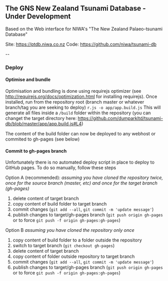 ## The GNS New Zealand Tsunami Database - Under Development

Based on the Web interface for NIWA's "The New Zealand Palaeo-tsunami Database"

Site: https://ptdb.niwa.co.nz
Code: https://github.com/niwa/tsunami-db

--

### Deploy
#### Optimise and bundle
Optimisation and bundling is done using requirejs optimizer (see http://requirejs.org/docs/optimization.html for installing requirejs). Once installed, run from the repository root (branch master or whatever branch/tag you are seeking to deploy)
`r.js -o app/app.build.js`
This will generate all files inside a `/build` folder within the repository (you can changet the target directory here: https://github.com/dumparkltd/tsunami-db/blob/master/app/app.build.js#L4)

The content of the build folder can now be deployed to any webhost or commited to gh-pages (see below)

#### Commit to gh-pages branch
Unfortunately there is no automated deploy script in place to deploy to GitHub pages.
To do so manually, follow these steps

Option A (recommended):
_assuming you have cloned the repository twice, once for the source branch (master, etc) and once for the target branch (gh-pages)_
1. delete content of target branch
2. copy content of build folder to target branch
3. commit changes (`git add --all`, `git commit -m 'update message'`)
4. publish changes to target/gh-pages branch (`git push origin gh-pages` or to force `git push -f origin gh-pages:gh-pages`)

Option B
_assuming you have cloned the repository only once_
1. copy content of build folder to a folder outside the repository
2. switch to target branch (`git checkout gh-pages`)
3. delete content of target branch
4. copy content of folder outside repository to target branch
5. commit changes (`git add --all`, `git commit -m 'update message'`)
6. publish changes to target/gh-pages branch (`git push origin gh-pages` or to force `git push -f origin gh-pages:gh-pages`)
